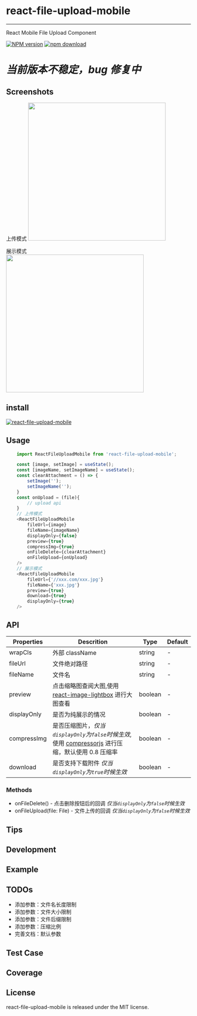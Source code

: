 # react-file-upload-mobile

---

React Mobile File Upload Component

[![NPM version][npm-image]][npm-url]
[![npm download][download-image]][download-url]

[npm-image]: http://img.shields.io/npm/v/react-file-upload-mobile.svg?style=flat-square
[npm-url]: https://www.npmjs.com/package/react-file-upload-mobile
[download-image]: https://img.shields.io/npm/dm/react-file-upload-mobile.svg?style=flat-square
[download-url]: https://www.npmjs.com/package/react-file-upload-mobile

# _当前版本不稳定，bug 修复中_

## Screenshots

上传模式
<img src="https://i.bmp.ovh/imgs/2019/11/20ce1d9429a1b5c7.png" width="375"/>

展示模式  
<img src="https://i.bmp.ovh/imgs/2019/11/f61ecc74c0b22cfe.png" width="375" />

## install

[![react-file-upload-mobile](https://nodei.co/npm/react-file-upload-mobile.png)](https://npmjs.org/package/react-file-upload-mobile)

## Usage

```javascript
    import ReactFileUploadMobile from 'react-file-upload-mobile';

    const [image, setImage] = useState();
    const [imageName, setImageName] = useState();
    const clearAttachment = () => {
        setImage('');
        setImageName('');
    }
    const onUpload = (file){
        // upload api
    }
    // 上传模式
    <ReactFileUploadMobile
        fileUrl={image}
        fileName={imageName}
        displayOnly={false}
        preview={true}
        compressImg={true}
        onFileDelete={clearAttachment}
        onFileUpload={onUpload}
    />
    // 展示模式
    <ReactFileUploadMobile
        fileUrl={'//xxx.com/xxx.jpg'}
        fileName={'xxx.jpg'}
        preview={true}
        download={true}
        displayOnly={true}
    />
```

## API

| Properties  | Descrition                                                                                                                                         | Type    | Default |
| ----------- | -------------------------------------------------------------------------------------------------------------------------------------------------- | ------- | ------- |
| wrapCls     | 外部 className                                                                                                                                     | string  | -       |
| fileUrl     | 文件绝对路径                                                                                                                                       | string  | -       |
| fileName    | 文件名                                                                                                                                             | string  | -       |
| preview     | 点击缩略图查阅大图,使用 [react-image-lightbox](https://github.com/frontend-collective/react-image-lightbox) 进行大图查看                           | boolean | -       |
| displayOnly | 是否为纯展示的情况                                                                                                                                 | boolean | -       |
| compressImg | 是否压缩图片，_仅当`displayOnly`为`false`时候生效_,使用 [compressorjs](https://github.com/fengyuanchen/compressorjs) 进行压缩，默认使用 0.8 压缩率 | boolean | -       |
| download    | 是否支持下载附件 _仅当`displayOnly`为`true`时候生效_                                                                                               | boolean | -       |

### Methods

- onFileDelete() - 点击删除按钮后的回调 _仅当`displayOnly`为`false`时候生效_
- onFileUpload(file: File) - 文件上传的回调 _仅当`displayOnly`为`false`时候生效_

## Tips

## Development

## Example

## TODOs

- 添加参数：文件名长度限制
- 添加参数：文件大小限制
- 添加参数：文件后缀限制
- 添加参数：压缩比例
- 完善文档：默认参数

## Test Case

## Coverage

## License

react-file-upload-mobile is released under the MIT license.

